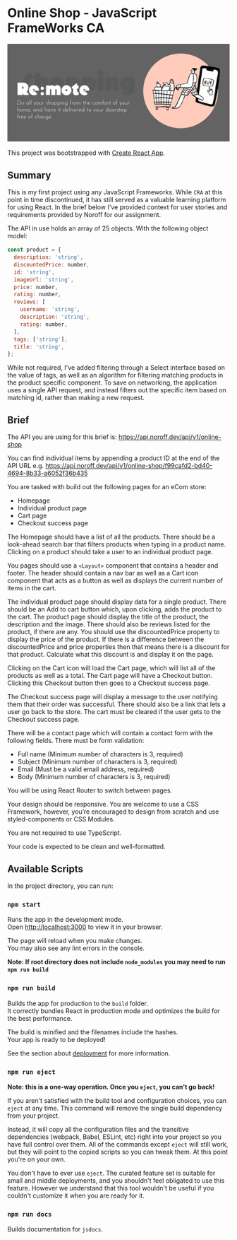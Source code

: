 # Online Shop - JavaScript FrameWorks CA

![alt](/src/assets/hero.png)

This project was bootstrapped with [Create React App](https://github.com/facebook/create-react-app).

## Summary

This is my first project using any JavaScript Frameworks. While `CRA` at this point in time discontinued, it has still served as a valuable learning platform for using React. In the brief below I've provided context for user stories and requirements provided by Noroff for our assignment.

The API in use holds an array of 25 objects. With the following object model:

```js
const product = {
  description: 'string',
  discountedPrice: number,
  id: 'string',
  imageUrl: 'string',
  price: number,
  rating: number,
  reviews: [
    username: 'string',
    description: 'string',
    rating: number,
  ],
  tags: ['string'],
  title: 'string',
};
```

While not required, I've added filtering through a Select interface based on the value of tags, as well as an algorithm for filtering matching products in the product specific component. To save on networking, the application uses a single API request, and instead filters out the specific item based on matching id, rather than making a new request.

## Brief

The API you are using for this brief is: https://api.noroff.dev/api/v1/online-shop

You can find individual items by appending a product ID at the end of the API URL e.g. https://api.noroff.dev/api/v1/online-shop/f99cafd2-bd40-4694-8b33-a6052f36b435

You are tasked with build out the following pages for an eCom store:

- Homepage
- Individual product page
- Cart page
- Checkout success page

The Homepage should have a list of all the products. There should be a look-ahead search bar that filters products when typing in a product name. Clicking on a product should take a user to an individual product page.

You pages should use a `<Layout>` component that contains a header and footer. The header should contain a nav bar as well as a Cart icon component that acts as a button as well as displays the current number of items in the cart.

The individual product page should display data for a single product. There should be an Add to cart button which, upon clicking, adds the product to the cart. The product page should display the title of the product, the description and the image. There should also be reviews listed for the product, if there are any. You should use the discountedPrice property to display the price of the product. If there is a difference between the discountedPrice and price properties then that means there is a discount for that product. Calculate what this discount is and display it on the page.

Clicking on the Cart icon will load the Cart page, which will list all of the products as well as a total. The Cart page will have a Checkout button. Clicking this Checkout button then goes to a Checkout success page.

The Checkout success page will display a message to the user notifying them that their order was successful. There should also be a link that lets a user go back to the store. The cart must be cleared if the user gets to the Checkout success page.

There will be a contact page which will contain a contact form with the following fields. There must be form validation:

- Full name (Minimum number of characters is 3, required)
- Subject (Minimum number of characters is 3, required)
- Email (Must be a valid email address, required)
- Body (Minimum number of characters is 3, required)

You will be using React Router to switch between pages.

Your design should be responsive. You are welcome to use a CSS Framework, however, you’re encouraged to design from scratch and use styled-components or CSS Modules.

You are not required to use TypeScript.

Your code is expected to be clean and well-formatted.

## Available Scripts

In the project directory, you can run:

### `npm start`

Runs the app in the development mode.\
Open [http://localhost:3000](http://localhost:3000) to view it in your browser.

The page will reload when you make changes.\
You may also see any lint errors in the console.

**Note: If root directory does not include `node_modules` you may need to run `npm run build`**

### `npm run build`

Builds the app for production to the `build` folder.\
It correctly bundles React in production mode and optimizes the build for the best performance.

The build is minified and the filenames include the hashes.\
Your app is ready to be deployed!

See the section about [deployment](https://facebook.github.io/create-react-app/docs/deployment) for more information.

### `npm run eject`

**Note: this is a one-way operation. Once you `eject`, you can't go back!**

If you aren't satisfied with the build tool and configuration choices, you can `eject` at any time. This command will remove the single build dependency from your project.

Instead, it will copy all the configuration files and the transitive dependencies (webpack, Babel, ESLint, etc) right into your project so you have full control over them. All of the commands except `eject` will still work, but they will point to the copied scripts so you can tweak them. At this point you're on your own.

You don't have to ever use `eject`. The curated feature set is suitable for small and middle deployments, and you shouldn't feel obligated to use this feature. However we understand that this tool wouldn't be useful if you couldn't customize it when you are ready for it.

### `npm run docs`

Builds documentation for `jsdocs`.
